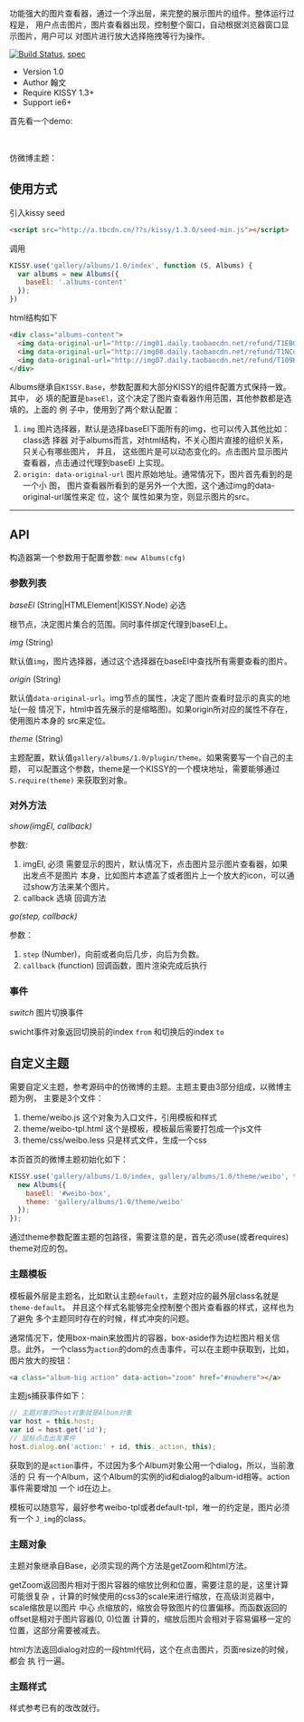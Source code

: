 功能强大的图片查看器，通过一个浮出层，来完整的展示图片的组件。整体运行过程是，
用户点击图片，图片查看器出现，控制整个窗口，自动根据浏览器窗口显示图片，用户可以
对图片进行放大选择拖拽等行为操作。

[![Build Status](https://travis-ci.org/shepherdwind/albums.png?branch=master)](https://travis-ci.org/shepherdwind/albums), [spec](http://gallery.kissyui.com/albums/1.0/spec/index.html)

- Version 1.0
- Author 翰文
- Require KISSY 1.3+
- Support ie6+

<script src="http://a.tbcdn.cn/s/kissy/1.3.0/seed.js" charset="utf-8"></script>

首先看一个demo: 
<div id="sun-box"></div>
<br>

仿微博主题：
<div id="weibo-box"></div>

<style type="text/css">
.albums-dialog .headline .num {
  background-color: transparent;
  color: #333;
}
#weibo-box img,
#sun-box img {
  padding-right: 4px;
}
</style>

<script>

  var S = KISSY;
  if (S.Config.debug) {
    var srcPath = "../../../";
    S.config({
      packages:[
        {
          name: "gallery",
          path: srcPath,
          charset: "utf-8",
          ignorePackageNameInUri: true
        }
      ]
    });
  }

  function getPics(callback){
    var url = 'http://api.flickr.com/services/rest/';
    var data = {
      method: 'flickr.photos.search',
      api_key: 'f0540914e6dbc6634166ded6e46e0beb',
      tags: 'rain',
      per_page: 20,
      format: 'json'
    };

    S.io({
      url: url,
      data: data,
      dataType: 'jsonp',
      jsonpCallback: 'jsonFlickrApi'
    }).then(function(argv){
      var ret = argv[0];
      if (ret.stat == 'fail') {
        callback(ret);
      } else {
        callback(null, ret.photos);
      }
    }).fail(function(e){
      callback(e, {});
    });
  }

  function getHtml(photos){

    var html = '';
    var tpl = 'http://farm{farm}.staticflickr.com/{server}/{id}_{secret}_{size}.jpg"';

    S.each(photos, function(photo){

      photo.size = 's';
      var src = S.substitute(tpl, photo);
      photo.size = 'b';
      var original = S.substitute(tpl, photo);

      html += S.substitute('<img src="{src}" data-original-url="{original}" data-desc="{title}"/>', {
        src: src,
        original: original,
        title: photo.title
      });

    });
    return html;
  }
KISSY.use('gallery/albums/1.0/index, ajax, gallery/albums/1.0/theme/weibo', function(S, Albums, io){
    getPics(function(err, json){
      if (err) {
        S.all('#sun-box').html(err.message || 'error happend, flickr get picture fail!');
        return;
      }

      if (json.photo && json.photo.length) {

        var html1 = getHtml(json.photo.slice(0, 10));
        S.all('#sun-box').html(html1);
        var albums = new Albums({baseEl: '#sun-box', img: 'img'});

        var html2 = getHtml(json.photo.slice(10));
        S.all('#weibo-box').html(html2);
        var albums = new Albums({
          baseEl: '#weibo-box',
          theme: 'gallery/albums/1.0/theme/weibo'
        });

      }

    });

});
</script>

## 使用方式

引入kissy seed
```html
<script src="http://a.tbcdn.cn/??s/kissy/1.3.0/seed-min.js"></script>
```

调用
```js
KISSY.use('gallery/albums/1.0/index', function (S, Albums) {
  var albums = new Albums({
    baseEl: '.albums-content'
  });
})
```

html结构如下
```html
<div class="albums-content">
  <img data-original-url="http://img01.daily.taobaocdn.net/refund/T1EBOzXn0dXXb1upjX.jpg" src="http://img03.daily.taobaocdn.net/refund/T1EBOzXn0dXXb1upjX_120x120.jpg" data-desc="hello world">
  <img data-original-url="http://img08.daily.taobaocdn.net/refund/T1NCuzXa0gXXb1upjX.jpg" src="http://img02.daily.taobaocdn.net/refund/T1NCuzXa0gXXb1upjX_120x120.jpg">
  <img data-original-url="http://img07.daily.taobaocdn.net/refund/T109KzXiBdXXb1upjX.jpg" src="http://img03.daily.taobaocdn.net/refund/T109KzXiBdXXb1upjX_120x120.jpg">
</div>
```

Albums继承自`KISSY.Base`，参数配置和大部分KISSY的组件配置方式保持一致。其中， 必
填的配置是`baseEl`，这个决定了图片查看器作用范围，其他参数都是选填的。上面的 例
子中，使用到了两个默认配置：

1. `img` 图片选择器，默认是选择baseEl下面所有的img，也可以传入其他比如：class选
   择器 对于albums而言，对html结构，不关心图片直接的组织关系，只关心有哪些图片，
   并且， 这些图片是可以动态变化的。点击图片显示图片查看器，点击通过代理到baseEl
   上实现。
2. `origin: data-original-url` 图片原始地址。通常情况下，图片首先看到的是一个小
   图， 图片查看器所看到的是另外一个大图，这个通过img的data-original-url属性来定
   位，这个 属性如果为空，则显示图片的src。

<hr class="smooth large" />

## API

构造器第一个参数用于配置参数: `new Albums(cfg)`

### 参数列表

*baseEl* (String|HTMLElement|KISSY.Node) 必选

根节点，决定图片集合的范围。同时事件绑定代理到baseEl上。

*img* (String) 

默认值`img`，图片选择器，通过这个选择器在baseEl中查找所有需要查看的图片。

*origin* (String)

默认值`data-original-url`。img节点的属性，决定了图片查看时显示的真实的地址(一般
情况下，html中首先展示的是缩略图)。如果origin所对应的属性不存在，使用图片本身的
src来定位。

*theme* (String)

主题配置，默认值`gallery/albums/1.0/plugin/theme`。如果需要写一个自己的主题，
可以配置这个参数，theme是一个KISSY的一个模块地址，需要能够通过`S.require(theme)`
来获取到对象。

### 对外方法

*show(imgEl, callback)*

参数:
1. imgEl, 必须 需要显示的图片，默认情况下，点击图片显示图片查看器，如果出发点不是图片
   本身，比如图片本遮盖了或者图片上一个放大的icon，可以通过show方法来某个图片。
2. callback 选填 回调方法

*go(step, callback)* 

参数：
1. `step` (Number)，向前或者向后几步，向后为负数。
2. `callback` (function) 回调函数，图片渲染完成后执行

### 事件

*switch* 图片切换事件

swicht事件对象返回切换前的index `from` 和切换后的index `to`

## 自定义主题

需要自定义主题，参考源码中的仿微博的主题。主题主要由3部分组成，以微博主题为例，
主要是3个文件：

1. theme/weibo.js 这个对象为入口文件，引用模板和样式
2. theme/weibo-tpl.html 这个是模板，模板最后需要打包成一个js文件
3. theme/css/weibo.less 只是样式文件，生成一个css

本页首页的微博主题初始化如下：

```js
KISSY.use('gallery/albums/1.0/index, gallery/albums/1.0/theme/weibo', function(Albums){
  new Albums({
    baseEl: '#weibo-box',
    theme: 'gallery/albums/1.0/theme/weibo'
  });
});
```

通过theme参数配置主题的包路径，需要注意的是，首先必须use(或者requires) theme对应的包。

### 主题模板

模板最外层是主题名，比如默认主题`default`，主题对应的最外层class名就是
`theme-default`。 并且这个样式名能够完全控制整个图片查看器的样式，这样也为了避免
多个主题同时存在的时候，样式冲突的问题。

通常情况下，使用box-main来放图片的容器，box-aside作为边栏图片相关信息。此外，
一个class为`action`的dom的点击事件，可以在主题中获取到，比如，图片放大的按钮：

```html
<a class="album-big action" data-action="zoom" href="#nowhere"></a>
```

主题js捕获事件如下：

```js
// 主题对象的host对象就是Album对象
var host = this.host;
var id = host.get('id');
// 鼠标点击出发事件
host.dialog.on('action:' + id, this._action, this);
```

获取到的是`action`事件，不过因为多个Album对象公用一个dialog，所以，当前激活的 只
有一个Album，这个Album的实例的id和dialog的album-id相等。action事件需要增加 一个
id在边上。

模板可以随意写，最好参考weibo-tpl或者default-tpl，唯一的约定是，图片必须 有一个
`J_img`的class。

### 主题对象

主题对象继承自Base，必须实现的两个方法是getZoom和html方法。

getZoom返回图片相对于图片容器的缩放比例和位置，需要注意的是，这里计算可能很复杂
，计算的时候使用的css3的scale来进行缩放，在高级浏览器中，scale缩放是以图片 中心
点缩放的，缩放会导致图片的位置偏移。而函数返回的offset是相对于图片容器(0, 0)位置
计算的，缩放后图片会相对于容易偏移一定的位置，这部分需要被减去。

html方法返回dialog对应的一段html代码，这个在点击图片，页面resize的时候，都会 执
行一遍。

### 主题样式

样式参考已有的改改就行。
